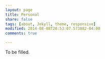 ```yaml
---
layout: page
title: Personal
share: false
tags: [about, Jekyll, theme, responsive]
modified: 2014-08-08T20:53:07.573882-04:00
comments: true

---
```


To be filled.

<iframe src="hhttps://www.google.com/maps/@42.4449504,-76.4810879,17z" width="300" height="200" frameborder="0" style="border:0" allowfullscreen></iframe>

                                                                                                                                                                 